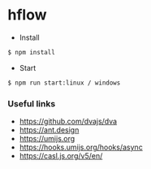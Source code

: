 # hflow

* Install
```bash
$ npm install
```
* Start
```bash
$ npm run start:linux / windows
```
### Useful links
* https://github.com/dvajs/dva
* https://ant.design
* https://umijs.org
* https://hooks.umijs.org/hooks/async
* https://casl.js.org/v5/en/
